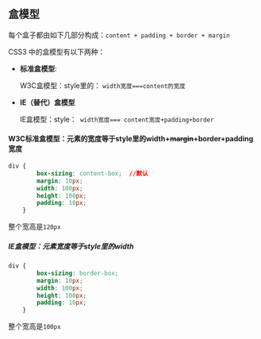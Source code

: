##  盒模型

每个盒子都由如下几部分构成：`content + padding + border + margin`

CSS3 中的盒模型有以下两种：

- **标准盒模型**:

  W3C盒模型：style里的：  `width宽度===content的宽度`

- **IE（替代）盒模型** 

  IE盒模型：style：` width宽度=== content宽度+padding+border`



#### W3C标准盒模型：元素的宽度等于style里的width+~~margin~~+border+padding宽度

```css
div {
        box-sizing: content-box;  //默认
        margin: 10px;
        width: 100px;
        height: 100px;
        padding: 10px;
    }
```

整个宽高是`120px`

##### IE盒模型：元素宽度等于style里的width

```css
div {
        box-sizing: border-box;
        margin: 10px;
        width: 100px;
        height: 100px;
        padding: 10px;
    }
```

整个宽高是`100px`